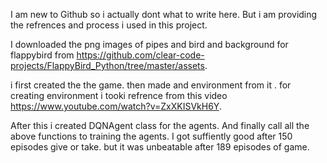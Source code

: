 I am new to Github  so i actually dont what to write here. But i am providing the refrences and process i used in this project.

I downloaded the png images of pipes and bird and background for flappybird from  https://github.com/clear-code-projects/FlappyBird_Python/tree/master/assets.

i first created the the game. then made and environment from it . for creating environment i tooki refrence from this video https://www.youtube.com/watch?v=ZxXKISVkH6Y.

After this i created DQNAgent class for the agents. And finally call all the above functions to training the agents. I got suffiently good after 150 episodes 
give or take. but it was unbeatable after 189 episodes of game. 
